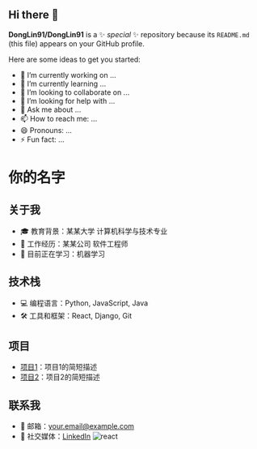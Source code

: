 ## Hi there 👋


**DongLin91/DongLin91** is a ✨ _special_ ✨ repository because its `README.md` (this file) appears on your GitHub profile.

Here are some ideas to get you started:

- 🔭 I’m currently working on ...
- 🌱 I’m currently learning ...
- 👯 I’m looking to collaborate on ...
- 🤔 I’m looking for help with ...
- 💬 Ask me about ...
- 📫 How to reach me: ...
- 😄 Pronouns: ...
- ⚡ Fun fact: ...

# 你的名字

## 关于我
- 🎓 教育背景：某某大学 计算机科学与技术专业
- 💼 工作经历：某某公司 软件工程师
- 🌱 目前正在学习：机器学习

## 技术栈
- 💻 编程语言：Python, JavaScript, Java
- 🛠 工具和框架：React, Django, Git

## 项目
- [项目1](https://github.com/你的用户名/项目1)：项目1的简短描述
- [项目2](https://github.com/你的用户名/项目2)：项目2的简短描述

## 联系我
- 📧 邮箱：your.email@example.com
- 💬 社交媒体：[LinkedIn](https://www.linkedin.com/in/yourusername)
![react](https://github.com/user-attachments/assets/0197f53c-c0f9-4f6f-b795-d1a3d14611ab)
